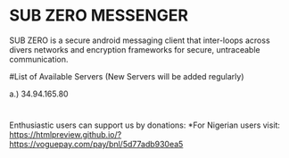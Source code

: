 # SUB ZERO MESSENGER
SUB ZERO is a secure android messaging client that inter-loops across divers networks and encryption frameworks for secure, untraceable  communication.  

#List of Available Servers (New Servers will be added regularly)

a.) 34.94.165.80

#
Enthusiastic users can support us by donations:
*For Nigerian users visit: https://htmlpreview.github.io/?https://voguepay.com/pay/bnl/5d77adb930ea5
